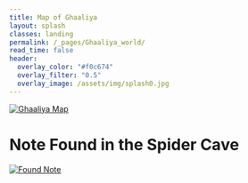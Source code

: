 ```yaml
---
title: Map of Ghaaliya
layout: splash
classes: landing
permalink: /_pages/Ghaaliya_world/
read_time: false
header:
  overlay_color: "#f0c674"
  overlay_filter: "0.5"
  overlay_image: /assets/img/splash0.jpg
---
```


[![Ghaaliya Map](\DrunkardsNDimwits\assets\img\Ghaaliya_crop.png)](\DrunkardsNDimwits\assets\img\Ghaaliya_crop.png)

# Note Found in the Spider Cave

[![Found Note](\DrunkardsNDimwits\assets\img\Note_1.png)](\DrunkardsNDimwits\assets\img\Note_1.png)
